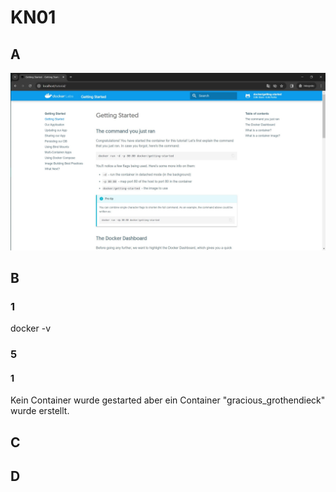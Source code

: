 # KN01

## A
![gettingStarted](gettingStarted.JPG)

## B
### 1
docker -v

### 5
#### 1
Kein Container wurde gestarted aber ein Container "gracious_grothendieck" wurde erstellt. 

## C

## D
